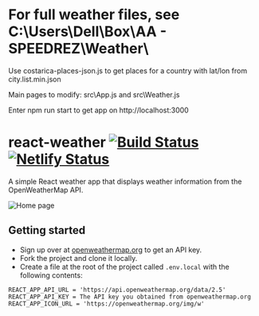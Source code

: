 # For full weather files, see C:\Users\Dell\Box\AA - SPEEDREZ\Weather\
Use costarica-places-json.js to get places for a country with lat/lon from city.list.min.json

Main pages to modify: src\App.js and src\Weather.js

Enter npm run start to get app on http://localhost:3000

# react-weather [![Build Status](https://travis-ci.org/denniskigen/react-weather.svg?branch=master)](https://travis-ci.org/denniskigen/react-weather)  [![Netlify Status](https://api.netlify.com/api/v1/badges/142b6577-41bb-4d21-846a-096cd87214af/deploy-status)](https://app.netlify.com/sites/yet-another-react-weather-app/deploys)

A simple React weather app that displays weather information from the OpenWeatherMap API.

![Home page](https://github.com/denniskigen/react-weather/blob/master/public/screen.png)

## Getting started

- Sign up over at [openweathermap.org](https://openweathermap.org/appid) to get an API key.
- Fork the project and clone it locally.
- Create a file at the root of the project called `.env.local` with the following contents:

```
REACT_APP_API_URL = 'https://api.openweathermap.org/data/2.5'
REACT_APP_API_KEY = The API key you obtained from openweathermap.org
REACT_APP_ICON_URL = 'https://openweathermap.org/img/w'
```